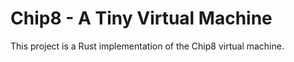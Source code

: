 # Chip8 - A Tiny Virtual Machine

This project is a Rust implementation of the Chip8 virtual machine.
